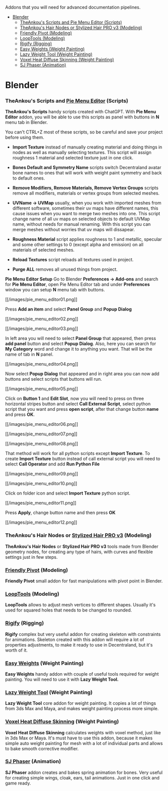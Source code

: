 Addons that you will need for advanced documentation pipelines.
- [Blender](https://github.com/the-ankou/advanced-documentation/wiki/Addons#blender)
	- [TheAnkou's Scripts and Pie Menu Editor (Scripts)](https://github.com/the-ankou/advanced-documentation/wiki/Addons#theankous-scripts-and-pie-menu-editor-scripts)
	 - [TheAnkou's Hair Nodes or Stylized Hair PRO v3 (Modeling)](https://github.com/the-ankou/advanced-documentation/wiki/Addons#theankous-hair-nodes-or-stylized-hair-pro-v3-modeling)
	 - [Friendly Pivot (Modeling)](https://github.com/the-ankou/advanced-documentation/wiki/Addons#friendly-pivot-modeling)
	 - [LoopTools (Modeling)](https://github.com/the-ankou/advanced-documentation/wiki/Addons#looptools-modeling)
	 - [Rigify (Rigging)](https://github.com/the-ankou/advanced-documentation/wiki/Addons#rigify-rigging)
	 - [Easy Weights (Weight Painting)](https://github.com/the-ankou/advanced-documentation/wiki/Addons#easy-weights-weight-painting)
	 - [Lazy Weight Tool (Weight Painting)](https://github.com/the-ankou/advanced-documentation/wiki/Addons#lazy-weight-tool-weight-painting)
	 - [Voxel Heat Diffuse Skinning (Weight Painting)](https://github.com/the-ankou/advanced-documentation/wiki/Addons#voxel-heat-diffuse-skinning-weight-painting)
	 - [SJ Phaser (Animation)](https://github.com/the-ankou/advanced-documentation/wiki/Addons#sj-phaser-animation)
# Blender
### TheAnkou's Scripts and [Pie Menu Editor](https://blendermarket.com/products/pie-menu-editor) (Scripts)
**TheAnkou's Scripts** handy scripts created with ChatGPT. With **Pie Menu Editor** addon, you will be able to use this scripts as panel with buttons in **N** menu tab   in Blender.

You can't CTRL+Z most of these scripts, so be careful and save your project before using them.
- **Import Texture** instead of manually creating material and doing things in nodes as well as manually selecting textures. This script will assign roughness 1 material and selected texture just in one click. 

- **Bones Default and Symmetry Name** scripts switch Decentraland avatar bone names to ones that will work with weight paint symmetry and back to default ones.

- **Remove Modifiers, Remove Materials, Remove Vertex Groups** scripts remove all modifiers, materials or vertex groups from selected meshes. 
- **UVName -> UVMap** usually, when you work with imported meshes from different software, sometimes their uv maps have different names, this cause issues when you want to merge two meshes into one. This script change name of all uv maps on selected objects to default UVMap name, without needs for manual renaming. With this script you can merge meshes without worries that uv maps will dissapear. 

- **Roughness Material** script applies roughness to 1 and metallic, specular and some other settings to 0 (except alpha and emission) on all materials of selected meshes. 

- **Reload Textures** script reloads all textures used in project.
- **Purge ALL** removes all unused things from project. 

**Pie Menu Editor Setup** 
Go to Blender **Preferences -> Add-ons** and search for **Pie Menu Editor**, open Pie Menu Editor tab and under **Preferences** window you can setup **N** menu tab with buttons.

[[/images/pie_menu_editor01.png]]

Press **Add an item** and select **Panel Group** and **Popup Dialog**

[[/images/pie_menu_editor02.png]]

[[/images/pie_menu_editor03.png]]

In left area you will need to select **Panel Group** that appeared, then press **add panel** button and select **Popup Dialog**. Also, here you can search for **My Category** word and change it to anything you want. That will be the name of tab in **N** panel.

[[/images/pie_menu_editor04.png]]

 Now select **Popup Dialog** that appeared and in right area you can now add buttons and select scripts that buttons will run.

[[/images/pie_menu_editor05.png]]

Click on **Button 1** and **Edit Slot**, now you will need to press on three horizontal stripes button and select **Call External Script**, select python script that you want and press **open script**, after that change button **name** and press **OK**.

[[/images/pie_menu_editor06.png]]

[[/images/pie_menu_editor07.png]]

[[/images/pie_menu_editor08.png]]

That method will work for all python scripts except **Import Texture**.
To create **Import Texture** button instead of call external script you will need to select **Call Operator** and add **Run Python File**

[[/images/pie_menu_editor09.png]]

[[/images/pie_menu_editor10.png]]

Click on folder icon and select **Import Texture** python script. 

[[/images/pie_menu_editor11.png]]

Press **Apply**, change button name and then press **OK**

[[/images/pie_menu_editor12.png]]

### TheAnkou's Hair Nodes or [Stylized Hair PRO v3](https://deanzarkov.gumroad.com/l/stylized_hair_pro) (Modeling)
**TheAnkou's Hair Nodes** or **Stylized Hair PRO v3** tools made from Blender geometry nodes, for creating any type of hairs, with curves and flexible settings just in few steps. 


### [Friendly Pivot](https://blendermarket.com/products/friendly-pivot) (Modeling)
**Friendly Pivot** small addon for fast manipulations with pivot point in Blender.
### [LoopTools](https://docs.blender.org/manual/en/latest/addons/mesh/looptools.html) (Modeling)
**LoopTools** allows to adjust mesh vertices to different shapes. Usually it's used for squared holes that needs to be changed to rounded.
### [Rigify](https://docs.blender.org/manual/en/2.81/addons/rigging/rigify.html#activation) (Rigging) 
**Rigify** complex but very useful addon for creating skeleton with constraints for animations. Skeleton created with this addon will require a lot of properties adjustments, to make it ready to use in Decentraland, but it's worth of it.
### [Easy Weights](https://studio.blender.org/pipeline/addons/easy_weights) (Weight Painting)
**Easy Weights** handy addon with couple of useful tools required for weight painting. You will need to use it with **Lazy Weight Tool.**
### [Lazy Weight Tool](https://blendermarket.com/products/lazy-weight-tool) (Weight Painting)
**Lazy Weight Tool** core addon for weight painting. It copies a lot of things from 3ds Max and Maya, and makes weight painting process more simple.
### [Voxel Heat Diffuse Skinning](https://blendermarket.com/products/voxel-heat-diffuse-skinning) (Weight Painting)
**Voxel Heat Diffuse Skinning** calculates weights with voxel method, just like in 3ds Max or Maya. It's must have to use this addon, because it makes simple auto weight painting for mesh with a lot of individual parts and allows to bake smooth corrective modifier.
### [SJ Phaser](https://captainhansode.gumroad.com/l/EVhEq) (Animation)
**SJ Phaser**  addon creates and bakes spring animation for bones. Very useful for creating simple wings, cloak, ears, tail animations. Just in one click and game ready.
